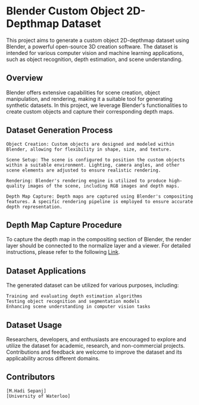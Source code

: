 # Blender Custom Object 2D-Depthmap Dataset

This project aims to generate a custom object 2D-depthmap dataset using Blender, a powerful open-source 3D creation software. The dataset is intended for various computer vision and machine learning applications, such as object recognition, depth estimation, and scene understanding.

## Overview

Blender offers extensive capabilities for scene creation, object manipulation, and rendering, making it a suitable tool for generating synthetic datasets. In this project, we leverage Blender's functionalities to create custom objects and capture their corresponding depth maps.
## Dataset Generation Process

    Object Creation: Custom objects are designed and modeled within Blender, allowing for flexibility in shape, size, and texture.

    Scene Setup: The scene is configured to position the custom objects within a suitable environment. Lighting, camera angles, and other scene elements are adjusted to ensure realistic rendering.

    Rendering: Blender's rendering engine is utilized to produce high-quality images of the scene, including RGB images and depth maps.

    Depth Map Capture: Depth maps are captured using Blender's compositing features. A specific rendering pipeline is employed to ensure accurate depth representation.

## Depth Map Capture Procedure

To capture the depth map in the compositing section of Blender, the render layer should be connected to the normalize layer and a viewer. For detailed instructions, please refer to the following [Link](https://www.saifkhichi.com/blog/blender-depth-map-surface-normals).

## Dataset Applications

The generated dataset can be utilized for various purposes, including:

    Training and evaluating depth estimation algorithms
    Testing object recognition and segmentation models
    Enhancing scene understanding in computer vision tasks

## Dataset Usage

Researchers, developers, and enthusiasts are encouraged to explore and utilize the dataset for academic, research, and non-commercial projects. Contributions and feedback are welcome to improve the dataset and its applicability across different domains.
## Contributors

    [M.Hadi Sepanj]
    [University of Waterloo]
